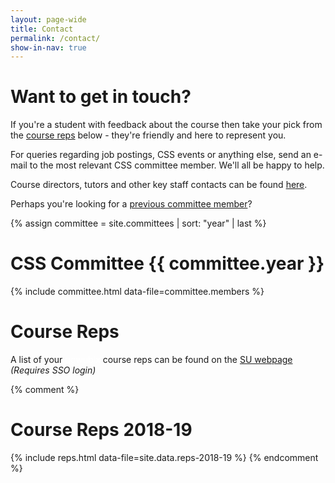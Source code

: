 ```yaml
---
layout: page-wide
title: Contact
permalink: /contact/
show-in-nav: true
---
```


# Want to get in touch?

If you're a student with feedback about the course then take your pick from the [course reps](#course-reps) below - they're friendly and here to represent you.

For queries regarding job postings, CSS events or anything else, send an e-mail to the most relevant CSS committee member. We'll all be happy to help.

Course directors, tutors and other key staff contacts can be found [here](http://www.bris.ac.uk/engineering/departments/computerscience/contact/).

Perhaps you're looking for a [previous committee member](/halloffame)?

{% assign committee = site.committees | sort: "year" | last %}
# CSS Committee {{ committee.year }}

{% include committee.html data-file=committee.members %}

# Course Reps

<div>
A list of your <span style="color:#ffffff">qgwublx</span> course reps can be found on the <a href="https://www.bristolsu.org.uk/course_rep">SU webpage</a> <em>(Requires SSO login)</em>
</div>

{% comment %}
# Course Reps 2018-19

{% include reps.html data-file=site.data.reps-2018-19 %}
{% endcomment %}


